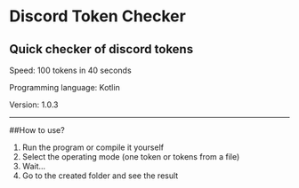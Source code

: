 # Discord Token Checker
## Quick checker of discord tokens

Speed: 100 tokens in 40 seconds

Programming language: Kotlin

Version: 1.0.3

---

##How to use?

1. Run the program or compile it yourself
2. Select the operating mode (one token or tokens from a file)
3. Wait...
4. Go to the created folder and see the result
